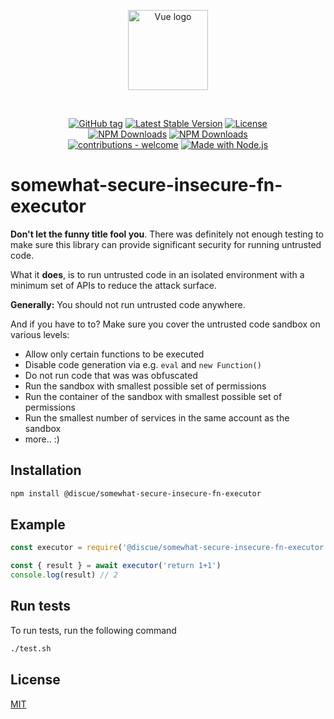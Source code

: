 
<p align="center">
<a href="https://www.discue.io/" target="_blank" rel="noopener noreferrer"><img width="128" src="https://www.discue.io/icons-fire-no-badge-square/web/icon-192.png" alt="Vue logo">
</a>
</p>

<br/>
<div align="center">

[![GitHub tag](https://img.shields.io/github/tag/discue/somewhat-secure-insecure-fn-executor?include_prereleases=&sort=semver&color=blue)](https://github.com/discue/somewhat-secure-insecure-fn-executor/releases/)
[![Latest Stable Version](https://img.shields.io/npm/v/@discue/somewhat-secure-insecure-fn-executor.svg)](https://www.npmjs.com/package/@discue/somewhat-secure-insecure-fn-executor)
[![License](https://img.shields.io/npm/l/@discue/somewhat-secure-insecure-fn-executor.svg)](https://www.npmjs.com/package/@discue/somewhat-secure-insecure-fn-executor)
<br/>
[![NPM Downloads](https://img.shields.io/npm/dt/@discue/somewhat-secure-insecure-fn-executor.svg)](https://www.npmjs.com/package/@discue/somewhat-secure-insecure-fn-executor)
[![NPM Downloads](https://img.shields.io/npm/dm/@discue/somewhat-secure-insecure-fn-executor.svg)](https://www.npmjs.com/package/@discue/somewhat-secure-insecure-fn-executor)
<br/>
[![contributions - welcome](https://img.shields.io/badge/contributions-welcome-blue)](/CONTRIBUTING.md "Go to contributions doc")
[![Made with Node.js](https://img.shields.io/badge/Node.js->=18-blue?logo=node.js&logoColor=white)](https://nodejs.org "Go to Node.js homepage")

</div>

# somewhat-secure-insecure-fn-executor
**Don't let the funny title fool you**. There was definitely not enough testing to make sure this library can provide significant security for running untrusted code. 

What it **does**, is to run untrusted code in an isolated environment with a minimum set of APIs to reduce the attack surface.

**Generally:** You should not run untrusted code anywhere.

And if you have to to? Make sure you cover the untrusted code sandbox on various levels:
- Allow only certain functions to be executed
- Disable code generation via e.g. `eval` and `new Function()`
- Do not run code that was was obfuscated
- Run the sandbox with smallest possible set of permissions
- Run the container of the sandbox with smallest possible set of permissions
- Run the smallest number of services in the same account as the sandbox
- more.. :)

## Installation
```bash
npm install @discue/somewhat-secure-insecure-fn-executor
```

## Example
```js
const executor = require('@discue/somewhat-secure-insecure-fn-executor')

const { result } = await executor('return 1+1')
console.log(result) // 2
```

## Run tests
To run tests, run the following command

```bash
./test.sh
```

## License

[MIT](https://choosealicense.com/licenses/mit/)

